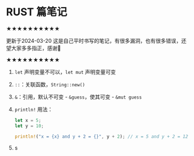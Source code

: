# RUST 篇笔记

★★★★★★★★★★

更新于2024-03-20
这是自己平时书写的笔记，有很多漏洞，也有很多错误，还望大家多多指正，感谢🙏

★★★★★★★★★★

1. `let` 声明变量不可以，`let mut` 声明变量可变
2. `::`：关联函数，`String::new()`
3. `&`：引用，默认不可变 - `&guess`，使其可变 - `&mut guess`
4. `println!` 用法：

    ```rust
    let x = 5;
    let y = 10;

    println!("x = {x} and y + 2 = {}", y + 2); // x = 5 and y + 2 = 12
    ```

5. s
